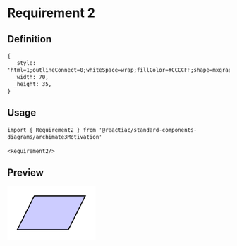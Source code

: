 # Requirement 2

## Definition

```
{
  _style: 'html=1;outlineConnect=0;whiteSpace=wrap;fillColor=#CCCCFF;shape=mxgraph.archimate3.requirement;',
  _width: 70,
  _height: 35,
}
```

## Usage

```
import { Requirement2 } from '@reactiac/standard-components-diagrams/archimate3Motivation'

<Requirement2/>
```

## Preview

<img src="./requirement-2.png" width="200"/>
